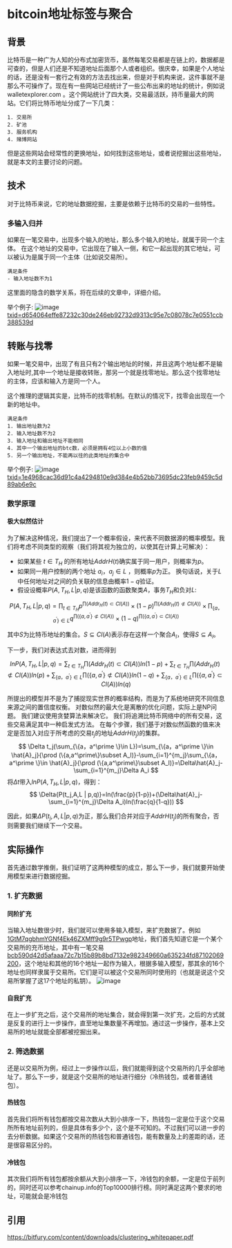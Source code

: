 # bitcoin地址标签与聚合

## 背景
比特币是一种广为人知的分布式加密货币，虽然每笔交易都是在链上的，数据都是可查的，但是人们还是不知道地址后面那个人或者组织。很庆幸，如果是个人地址的话，还是没有一套行之有效的方法去找出来，但是对于机构来说，这件事就不是那么不可操作了。现在有一些网站已经统计了一些公布出来的地址的统计，例如说 walletexplorer.com 。这个网站统计了四大类，交易最活跃，持币量最大的网站。它们将比特币地址分成了一下几类：

    1. 交易所
    2. 矿池
    3. 服务机构
    4. 赌博网站
    
但是这些网站会经常性的更换地址，如何找到这些地址，或者说挖掘出这些地址，就是本文的主要讨论的问题。



## 技术
对于比特币来说，它的地址数据挖掘，主要是依赖于比特币的交易的一些特性。
### 多输入归并
如果在一笔交易中，出现多个输入的地址，那么多个输入的地址，就属于同一个主体。
在这个地址的交易中，它出现在了输入一侧，和它一起出现的其它地址，可以被认为是属于同一个主体（比如说交易所）。
    
    满足条件
    - 输入地址数不为1

这里面的隐含的数学关系，将在后续的文章中，详细介绍。

举个例子:
![image](https://github.com/zhenli-developer/essay/blob/master/address-cluster/TXd654064effe87232c30de246eb92732d9313c95e7c08078c7e0551ccb388539d.png)
[txid=d654064effe87232c30de246eb92732d9313c95e7c08078c7e0551ccb388539d](https://www.chainup.info/d654064effe87232c30de246eb92732d9313c95e7c08078c7e0551ccb388539d)

## 转账与找零
如果一笔交易中，出现了有且只有2个输出地址的时候，并且这两个地址都不是输入地址时,其中一个地址是接收转账，那另一个就是找零地址。那么这个找零地址的主体，应该和输入方是同一个人。

这个推理的逻辑其实是，比特币的找零机制。在默认的情况下，找零会出现在一个新的地址中。
    
    满足条件
    1. 输出地址数为2
    2. 输入地址数不为2
    3. 输入地址和输出地址不能相同
    4. 其中一个输出地址的btc数，必须是拥有4位以上小数的值
    5. 另一个输出地址，不能再以往的此类地址的集合中
    
举个例子:
![image](https://github.com/zhenli-developer/essay/blob/master/address-cluster/TX1e4968cac36d91c4a4294810e9d384e4b52bb73695dc23feb9459c5d89ab6e9c.png)
[txid=1e4968cac36d91c4a4294810e9d384e4b52bb73695dc23feb9459c5d89ab6e9c](https://www.chainup.info/1e4968cac36d91c4a4294810e9d384e4b52bb73695dc23feb9459c5d89ab6e9c)

### 数学原理
#### 极大似然估计
为了解决这种情况，我们提出了一个概率假设，来代表不同数据源的概率模型。我们将考虑不同类型的观察（我们将其视为独立的，以使其在计算上可解决）：


- 如果某些 $t \in T_H$  的所有地址$AddrH(t)$确实属于同一用户，则概率为$p$。
- 如果同一用户控制的两个地址 ${a_i，a_j} \in L$ ，则概率$p$为正。 换句话说，关于$L$中任何地址对之间的负关联的信息由概率$1-q$验证。
- 假设设概率$P(A,T_H,L | p,q)$是该函数的函数聚类$A$，事务$T_H$和负对$L$:

$$
P(A,T_H,L | p,q)=\prod_{t \in T_H} p^{\prod (Addr_H(t)\subset Cl(A))} \times (1-p)^{\prod (Addr_H(t)\not\subset Cl(A))} \times \prod_{\{a，a^\prime \}\in L} q^{\prod (\{a,a^\prime\}\not\subset Cl(A))} \times (1-q)^{\prod (\{a,a^\prime)\subset Cl(A))}
$$
    
其中$S$为比特币地址的集合。$S \subseteq Cl(A)$表示存在这样一个聚合$A_l$，使得$S \subseteq A_l$。

下一步，我们对表达式去对数，进而得到

$$
lnP(A,T_H,L | p,q)=\sum_{t \in T_H} {\prod (Addr_H(t)\subset Cl(A))}ln(1-p)+\sum_{t \in T_H} {\prod (Addr_H(t)\not\subset Cl(A))}ln(p)+\sum_{\{a，a^\prime \}\in L}{\prod (\{a,a^\prime\}\not\subset Cl(A)\}}ln(1-q) +\sum_{\{a，a^\prime \}\in L}{\prod (\{a,a^\prime\}\subset Cl(A))}ln(q)
$$

所提出的模型并不是为了捕捉现实世界的概率结构，而是为了系统地研究不同信息来源之间的置信度权衡。
对数似然的最大化是离散的优化问题，实际上是NP问题。 我们建议使用贪婪算法来解决它。 我们将追溯比特币网络中的所有交易，这些交易满足其中一种启发式方法。 在每个步骤，我们基于对数似然函数的值来决定是否加入对应于所考虑的交易$t_j$的地址$AddrH(t_j)$的集群。
$$
\Delta t_j(\sum_{\{a，a^\prime \}\in L})=\sum_{\{a，a^\prime \}\in \hat{A}_j}{\prod (\{a,a^\prime\}\subset A_l)}-\sum_{i=1}^{m_j}\sum_{\{a，a^\prime \}\in \hat{A}_j}{\prod (\{a,a^\prime\}\subset A_l)}=\Delta\hat{A}_j-\sum_{i=1}^{m_j}\Delta A_i
$$
将$\Delta t$带入$lnP(A,T_H,L | p,q)$，得到：
$$
\Delta{P(t_j,A,L | p,q)}=ln(\frac{p}{1-p})+(\Delta\hat{A}_j-\sum_{i=1}^{m_j}\Delta A_i)ln(\frac{q}{1-q}))
$$

因此，如果$\Delta{P(t_j,A,L | p,q)}$为正，那么我们合并对应于$AddrH(t_j)$的所有聚合，否则需要我们继续下一个交易。

## 实际操作
首先通过数学推倒，我们证明了这两种模型的成立，那么下一步，我们就要开始使用模型来进行数据挖掘。
### 1. 扩充数据
#### 同阶扩充
当输入地址数很少时，我们就可以使用多输入模型，来扩充数据了。例如[1GtM7qgbhmYGNf4Ek46ZXMff9g9r5TPwgp](https://www.chainup.info/1GtM7qgbhmYGNf4Ek46ZXMff9g9r5TPwgp)地址，我们首先知道它是一个某个交易所的充币地址，其中有一笔交易[bcb590d42d5afaaa72c7b15b89b8bd7132e982349660a635234fd87102069200](https://www.chainup.info/bcb590d42d5afaaa72c7b15b89b8bd7132e982349660a635234fd87102069200)，这个地址和其他的16个地址一起作为输入，根据多输入模型，那其余的16个地址也同样隶属于交易所。它们是可以被这个交易所同时使用的（也就是说这个交易所掌握了这17个地址的私钥）。
![image](https://github.com/zhenli-developer/essay/blob/master/address-cluster/TXbcb590d42d5afaaa72c7b15b89b8bd7132e982349660a635234fd87102069200.png)

#### 自我扩充
在上一步扩充之后，这个交易所的地址集合，就会得到第一次扩充，之后的方式就是反复的进行上一步操作，直至地址集数量不再增加。通过这一步操作，基本上交易所的地址就能全部都被挖掘出来。

### 2. 筛选数据
还是以交易所为例，经过上一步操作以后，我们就能得到这个交易所的几乎全部地址了。那么下一步，就是这个交易所的地址进行细分（冷热钱包，或者普通钱包）。
#### 热钱包
首先我们将所有钱包都按交易次数从大到小排序一下，热钱包一定是位于这个交易所所有地址前列的，但是具体有多少个，这个是不可知的。不过我们可以进一步的去分析数据。如果这个交易所的热钱包和普通钱包，能有数量及上的差距的话，还是很容易区分的。
#### 冷钱包
其次我们将所有钱包都按余额从大到小排序一下，冷钱包的余额，一定是位于前列的，同时还可以参考chainup.info的Top10000排行榜。同时满足这两个要求的地址，可能就会是冷钱包
## 引用
https://bitfury.com/content/downloads/clustering_whitepaper.pdf



































